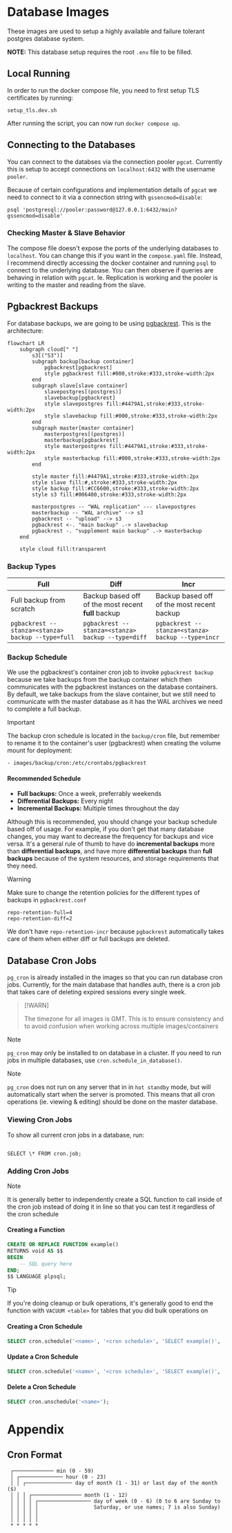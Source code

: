 # Database Images

These images are used to setup a highly available and failure tolerant postgres database system.

**NOTE:** This database setup requires the root `.env` file to be filled.

## Local Running

In order to run the docker compose file, you need to first setup TLS certificates by running:

```
setup_tls.dev.sh
```

After running the script, you can now run `docker compose up`.

## Connecting to the Databases

You can connect to the databses via the connection pooler `pgcat`. Currently this is setup
to accept connections on `localhost:6432` with the username `pooler`.

Because of certain configurations and implementation details of `pgcat` we need to connect to it via
a connection string with `gssencmod=disable`:

```
psql 'postgresql://pooler:password@127.0.0.1:6432/main?gssencmod=disable'
```

### Checking Master & Slave Behavior

The compose file doesn't expose the ports of the underlying databases to `localhost`. You can change
this if you want in the `compose.yaml` file. Instead, I recommend directly accessing the docker container
and running `psql` to connect to the underlying database. You can then observe if queries are behaving
in relation with `pgcat`. Ie. Replication is working and the pooler is writing to the master and reading
from the slave.

## Pgbackrest Backups

For database backups, we are going to be using [pgbackrest](https://pgbackrest.org). This is the architecture:

```mermaid
flowchart LR
    subgraph cloud[" "]
        s3[("S3")]
        subgraph backup[backup container]
            pgbackrest[pgbackrest]
            style pgbackrest fill:#000,stroke:#333,stroke-width:2px
        end
        subgraph slave[slave container]
            slavepostgres[(postgres)]
            slavebackup[pgbackrest]
            style slavepostgres fill:#4479A1,stroke:#333,stroke-width:2px
            style slavebackup fill:#000,stroke:#333,stroke-width:2px
        end
        subgraph master[master container]
            masterpostgres[(postgres)]
            masterbackup[pgbackrest]
            style masterpostgres fill:#4479A1,stroke:#333,stroke-width:2px
            style masterbackup fill:#000,stroke:#333,stroke-width:2px
        end

        style master fill:#4479A1,stroke:#333,stroke-width:2px
        style slave fill:#,stroke:#333,stroke-width:2px
        style backup fill:#CC6600,stroke:#333,stroke-width:2px
        style s3 fill:#006400,stroke:#333,stroke-width:2px

        masterpostgres -- "WAL replication" --- slavepostgres
        masterbackup -- "WAL archive" --> s3
        pgbackrest -- "upload" --> s3
        pgbackrest <-. "main backup" .-> slavebackup
        pgbackrest -. "supplement main backup" .-> masterbackup
    end

    style cloud fill:transparent
```

### Backup Types

| Full                                              | Diff                                                | Incr                                              |
| ------------------------------------------------- | --------------------------------------------------- | ------------------------------------------------- |
| Full backup from scratch                          | Backup based off of the most recent **full** backup | Backup based off of the most recent backup        |
| `pgbackrest --stanza=<stanza> backup --type=full` | `pgbackrest --stanza=<stanza> backup --type=diff`   | `pgbackrest --stanza=<stanza> backup --type=incr` |

### Backup Schedule

We use the pgbackrest's container cron job to invoke `pgbackrest backup` because we take backups from
the backup container which then communicates with the pgbackrest instances on the database containers.
By default, we take backups from the slave container, but we still need to communicate with the master
database as it has the WAL archives we need to complete a full backup.

> [!IMPORTANT]
>
> The backup cron schedule is located in the `backup/cron` file, but remember to rename it to the container's
> user (pgbackrest) when creating the volume mount for deployment:
>
> ```
> - images/backup/cron:/etc/crontabs/pgbackrest
> ```

#### Recommended Schedule

- **Full backups:** Once a week, preferrably weekends
- **Differential Backups:** Every night
- **Incremental Backups:** Multiple times throughout the day

Although this is recommended, you should change your backup schedule based off of usage. For example,
if you don't get that many database changes, you may want to decrease the frequency for backups and
vice versa. It's a general rule of thumb to have do **incremental backups** more than **differential backups**,
and have more **differential backups** than **full backups** because of the system resources, and storage
requirements that they need.

> [!WARNING]
>
> Make sure to change the retention policies for the different types of backups in `pgbackrest.conf`
>
> ```
> repo-retention-full=4
> repo-retention-diff=2
> ```
>
> We don't have `repo-retention-incr` because `pgbackrest` automatically takes care of them when either
> diff or full backups are deleted.

## Database Cron Jobs

`pg_cron` is already installed in the images so that you can run database cron jobs. Currently, for
the main database that handles auth, there is a cron job that takes care of deleting expired sessions
every single week.

> [!WARN]
>
> The timezone for all images is GMT. This is to ensure consistency and to avoid confusion when working
> across multiple images/containers

> [!NOTE]
>
> `pg_cron` may only be installed to on database in a cluster. If you need to run jobs in multiple
> databases, use `cron.schedule_in_database()`.

> [!NOTE]
>
> `pg_cron` does not run on any server that in in `hot standby` mode, but will automatically
> start when the server is promoted. This means that all cron operations (ie. viewing & editing) should
> be done on the master database.

### Viewing Cron Jobs

To show all current cron jobs in a database, run:

```

SELECT \* FROM cron.job;

```

### Adding Cron Jobs

> [!NOTE]
>
> It is generally better to independently create a SQL function to call inside of the cron job instead
> of doing it in line so that you can test it regardless of the cron schedule

#### Creating a Function

```sql
CREATE OR REPLACE FUNCTION example()
RETURNS void AS $$
BEGIN
    -- SQL query here
END;
$$ LANGUAGE plpsql;
```

> [!TIP]
>
> If you're doing cleanup or bulk operations, it's generally good to end the function with
> `VACUUM <table>` for tables that you did bulk operations on

#### Creating a Cron Schedule

```sql
SELECT cron.schedule('<name>', '<cron schedule>', 'SELECT example()', '[optional: specify database]');
```

#### Update a Cron Schedule

```sql
SELECT cron.schedule('<name>', '<cron schedule>', 'SELECT example()', '[optional: specify database]');
```

#### Delete a Cron Schedule

```sql
SELECT cron.unschedule('<name>');
```

# Appendix

## Cron Format

```
 ┌───────────── min (0 - 59)
 │ ┌────────────── hour (0 - 23)
 │ │ ┌─────────────── day of month (1 - 31) or last day of the month ($)
 │ │ │ ┌──────────────── month (1 - 12)
 │ │ │ │ ┌───────────────── day of week (0 - 6) (0 to 6 are Sunday to
 │ │ │ │ │                  Saturday, or use names; 7 is also Sunday)
 │ │ │ │ │
 │ │ │ │ │
 * * * * *
```
